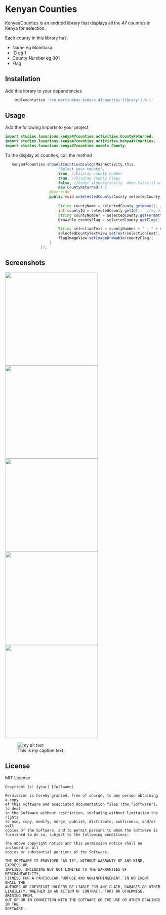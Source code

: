 # Kenyan Counties

KenyanCounties is an android library that displays all the 47 counties in Kenya for selection.

Each county in this library has;
 
- Name eg Mombasa
- ID eg 1
- County Number eg 001
- Flag




## Installation

Add this library to your dependencies

```bash
    implementation 'com.martinmbae.kenyan.47counties:library:1.0.1'
```

## Usage

Add the following imports to your project

```java
import studios.luxurious.kenya47counties.activities.CountyReturned;
import studios.luxurious.kenya47counties.activities.Kenya47Counties;
import studios.luxurious.kenya47counties.models.County;
```

To the display all counties, call the method 

```java
   Kenya47Counties.showAllCountiesDialog(MainActivity.this, 
                        "Select your county",
                        true, //Display county number
                        true, //Display County Flags
                        false, //Order alphabetically. When false it will order by county number
                        new CountyReturned() {
                    @Override
                    public void onSelectedCounty(County selectedCounty) {
                        
                        String countyName = selectedCounty.getName(); //eg Nairobi
                        int countyId = selectedCounty.getId();  //eg 47
                        String countyNumber = selectedCounty.getFormattedCountyNumber(); //eg 047 
                        Drawable countyFlag = selectedCounty.getFlag(); 

                        String selectionText = countyNumber + " - " + countyName;
                        selectedCountyTextview.setText(selectionText);
                        flagImageView.setImageDrawable(countyFlag);
                    }
                });

```

## Screenshots

<img src="https://github.com/MartinMbae/KenyanCounties/blob/master/screenshots/scr1.png" width="300" height="auto"> <img src="https://github.com/MartinMbae/KenyanCounties/blob/master/screenshots/scr2.png" width="300" height="auto" > <img src="https://github.com/MartinMbae/KenyanCounties/blob/master/screenshots/scr3.png" width="300" height="auto"><img src="https://github.com/MartinMbae/KenyanCounties/blob/master/screenshots/scr4.png" width="300" height="auto"><img src="https://github.com/MartinMbae/KenyanCounties/blob/master/screenshots/scr5.png" width="300" height="auto">
<figure>
  <img src="https://github.com/MartinMbae/KenyanCounties/blob/master/screenshots/scr1.png" alt="my alt text"/>
  <figcaption>This is my caption text.</figcaption>
</figure>

## License
MIT License

```
Copyright (c) [year] [fullname]

Permission is hereby granted, free of charge, to any person obtaining a copy
of this software and associated documentation files (the "Software"), to deal
in the Software without restriction, including without limitation the rights
to use, copy, modify, merge, publish, distribute, sublicense, and/or sell
copies of the Software, and to permit persons to whom the Software is
furnished to do so, subject to the following conditions:

The above copyright notice and this permission notice shall be included in all
copies or substantial portions of the Software.

THE SOFTWARE IS PROVIDED "AS IS", WITHOUT WARRANTY OF ANY KIND, EXPRESS OR
IMPLIED, INCLUDING BUT NOT LIMITED TO THE WARRANTIES OF MERCHANTABILITY,
FITNESS FOR A PARTICULAR PURPOSE AND NONINFRINGEMENT. IN NO EVENT SHALL THE
AUTHORS OR COPYRIGHT HOLDERS BE LIABLE FOR ANY CLAIM, DAMAGES OR OTHER
LIABILITY, WHETHER IN AN ACTION OF CONTRACT, TORT OR OTHERWISE, ARISING FROM,
OUT OF OR IN CONNECTION WITH THE SOFTWARE OR THE USE OR OTHER DEALINGS IN THE
SOFTWARE.

```
